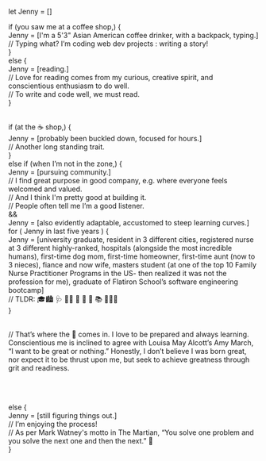 
let Jenny = []

if (you saw me at a coffee shop,) {
<br> 
  Jenny = [I'm a 5'3" Asian American coffee drinker, with a backpack, typing.] 
  <br> 
  // Typing what? I’m coding web dev projects : writing a story! 
  <br> 
}
<br> 
else {
<br> 
  Jenny = [reading.]
  <br> 
  // Love for reading comes from my curious, creative spirit, and conscientious enthusiasm to do well.
  <br> 
  // To write and code well, we must read.
  <br> 
}
<br>
<br> 
 
if (at the ☕️ shop,) {
<br> 
  Jenny = [probably been buckled down, focused for hours.]
  <br> 
  // Another long standing trait. 
  <br> 
}
<br> 
else if (when I’m not in the zone,) {
<br> 
  Jenny = [pursuing community.]
  <br> 
  // I find great purpose in good company, e.g. where everyone feels welcomed and valued.
  <br> 
  // And I think I'm pretty good at building it.
  <br> 
  // People often tell me I’m a good listener.
  <br> 
&&
<br> 
  Jenny = [also evidently adaptable, accustomed to steep learning curves.]
  <br> 
  for ( Jenny in last five years ) {
  <br> 
  Jenny = [university graduate, resident in 3 different cities, registered nurse at 3 different highly-ranked, hospitals (alongside the most incredible humans), first-time dog mom, first-time homeowner, first-time aunt (now to 3 nieces), fiance and now wife, masters student (at one of the top 10 Family Nurse Practitioner Programs in the US- then realized it was not the profession for me), graduate of Flatiron School’s software engineering bootcamp]
  <br> 
  // TLDR: 🎓🏙 🩺 🐕‍🦺 🏡 🍼 💍 📚 👩🏻‍💻
  <br> 
}
<br> 
<br> 

// That’s where the 🎒 comes in. I love to be prepared and always learning. Conscientious me is inclined to agree with Louisa May Alcott’s Amy March, “I want to be great or nothing.” Honestly, I don’t believe I was born great, nor expect it to be thrust upon me, but seek to achieve greatness through grit and readiness.

<br>
<br> 

else {
<br> 
  Jenny = [still figuring things out.]
  <br> 
  // I’m enjoying the process!
  <br> 
  // As per Mark Watney's motto in The Martian, “You solve one problem and you solve the next one and then the next.” 🚀
  <br> 
  }
  <br> 

